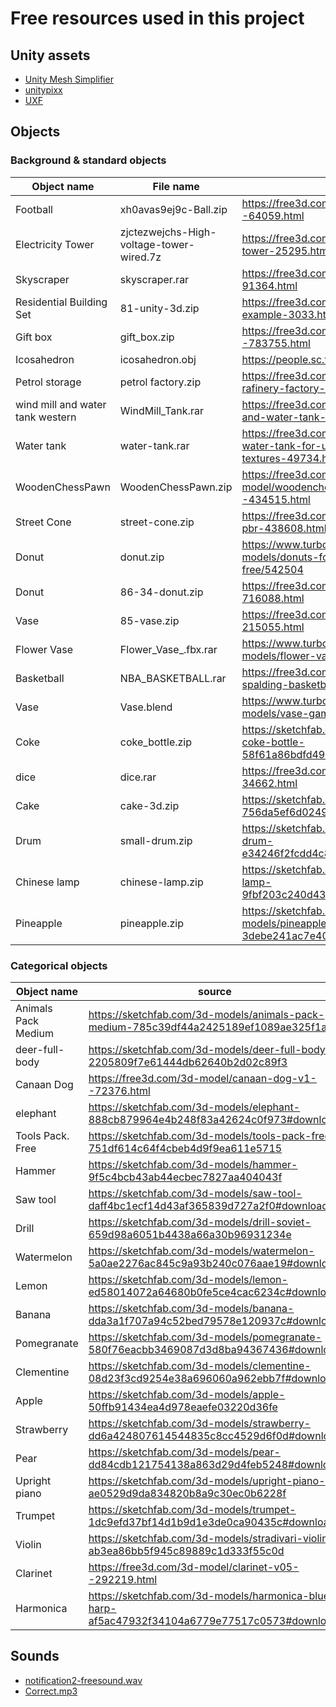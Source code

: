 # Free resources used in this project
## Unity assets
- [Unity Mesh Simplifier](https://github.com/Whinarn/UnityMeshSimplifier/tree/master)
- [unitypixx](https://vpixx.com/)
- [UXF](https://github.com/immersivecognition/unity-experiment-framework)

## Objects
### Background & standard objects
| Object name | File name | source |
| --- | --- | --- |
| Football | xh0avas9ej9c-Ball.zip | https://free3d.com/3d-model/football-ball--64059.html |
| Electricity Tower | zjctezwejchs-High-voltage-tower-wired.7z | https://free3d.com/3d-model/electricity-tower-25295.html |
| Skyscraper | skyscraper.rar | https://free3d.com/3d-model/skyscraper-91364.html |
| Residential Building Set | 81-unity-3d.zip | https://free3d.com/3d-model/array-house-example-3033.html |
| Gift box | gift_box.zip | https://free3d.com/3d-model/gift-box-v3--783755.html |
| Icosahedron | icosahedron.obj | https://people.sc.fsu.edu/~jburkardt/data/obj/ |
| Petrol storage | petrol factory.zip | https://free3d.com/3d-model/petroleumoil-rafinery-factory-41419.html |
| wind mill and water tank western | WindMill_Tank.rar | https://free3d.com/3d-model/wind-mill-and-water-tank-western-83089.html |
| Water tank | water-tank.rar | https://free3d.com/3d-model/low-poly-water-tank-for-use-in-games-2k-textures-49734.html |
| WoodenChessPawn | WoodenChessPawn.zip | https://free3d.com/3d-model/woodenchesspawnsidea-v1--434515.html |
| Street Cone | street-cone.zip | https://free3d.com/3d-model/street-cone-pbr-438608.html |
| Donut | donut.zip | https://www.turbosquid.com/3d-models/donuts-food-homer-blend-free/542504 |
| Donut | 86-34-donut.zip | https://free3d.com/3d-model/donut-716088.html |
| Vase | 85-vase.zip | https://free3d.com/3d-model/flower-vase-215055.html |
| Flower Vase | Flower_Vase_.fbx.rar | https://www.turbosquid.com/3d-models/flower-vase-3d-model/721487 |
| Basketball | NBA_BASKETBALL.rar | https://free3d.com/3d-model/official-nba-spalding-basketball-86751.html |
| Vase | Vase.blend | https://www.turbosquid.com/3d-models/vase-games-3d-1509284 |
| Coke | coke_bottle.zip | https://sketchfab.com/3d-models/day-3-coke-bottle-58f61a86bdfd49dab68dfbf10eb9b842 |
| dice | dice.rar | https://free3d.com/3d-model/dice-34662.html |
| Cake | cake-3d.zip | https://sketchfab.com/3d-models/cake-3d-756da5ef6d0249479510e6bdd1856e42 |
| Drum | small-drum.zip | https://sketchfab.com/3d-models/small-drum-e34246f2fcdd4c81b0d982a2053b854c |
| Chinese lamp | chinese-lamp.zip | https://sketchfab.com/3d-models/chinese-lamp-9fbf203c240d43699c311cd1be0db309 |
| Pineapple | pineapple.zip | https://sketchfab.com/3d-models/pineapple-3debe241ac7e401aa36ae944daa1708e |

### Categorical objects
| Object name | source |
| --- | --- |
| Animals Pack Medium | https://sketchfab.com/3d-models/animals-pack-medium-785c39df44a2425189ef1089ae325f1a |
| deer-full-body | https://sketchfab.com/3d-models/deer-full-body-2205809f7e61444db62640b2d02c89f3 |
| Canaan Dog | https://free3d.com/3d-model/canaan-dog-v1--72376.html |
| elephant | https://sketchfab.com/3d-models/elephant-888cb879964e4b248f83a42624c0f973#download |
| Tools Pack. Free | https://sketchfab.com/3d-models/tools-pack-free-751df614c64f4cbeb4d9f9ea611e5715 |
| Hammer | https://sketchfab.com/3d-models/hammer-9f5c4bcb43ab44ecbec7827aa404043f |
| Saw tool | https://sketchfab.com/3d-models/saw-tool-daff4bc1ecf14d43af365839d727a2f0#download |
| Drill | https://sketchfab.com/3d-models/drill-soviet-659d98a6051b4438a66a30b96931234e |
| Watermelon | https://sketchfab.com/3d-models/watermelon-5a0ae2276ac845c9a93b240c076aae19#download |
| Lemon | https://sketchfab.com/3d-models/lemon-ed58014072a64680b0fe5ce4cac6234c#download |
| Banana | https://sketchfab.com/3d-models/banana-dda3a1f707a94c52bed79578e120937c#download |
| Pomegranate | https://sketchfab.com/3d-models/pomegranate-580f76eacbb3469087d3d8ba94367436#download |
| Clementine | https://sketchfab.com/3d-models/clementine-08d23f3cd9254e38a696060a962ebb7f#download |
| Apple | https://sketchfab.com/3d-models/apple-50ffb91434ea4d978eaefe03220d36fe |
| Strawberry | https://sketchfab.com/3d-models/strawberry-dd6a424807614544835c8cc4529d6f0d#download |
| Pear | https://sketchfab.com/3d-models/pear-dd84cdb121754138a863d29d4feb5248#download |
| Upright piano | https://sketchfab.com/3d-models/upright-piano-ae0529d9da834820b8a9c30ec0b6228f |
| Trumpet | https://sketchfab.com/3d-models/trumpet-1dc9efd37bf14d1b9d1e3de0ca90435c#download |
| Violin | https://sketchfab.com/3d-models/stradivari-violin-ab3ea86bb5f945c89889c1d333f55c0d |
| Clarinet | https://free3d.com/3d-model/clarinet-v05--292219.html |
| Harmonica | https://sketchfab.com/3d-models/harmonica-blues-harp-af5ac47932f34104a6779e77517c0573#download |

## Sounds
- [notification2-freesound.wav](https://freesound.org/people/Thoribass/sounds/254819/#)
- [Correct.mp3](https://freesound.org/people/LittleRainySeasons/sounds/335908/)
